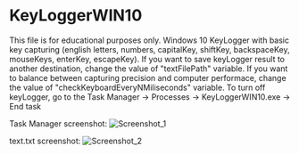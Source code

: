 KeyLoggerWIN10
==============

This file is for educational purposes only.
Windows 10 KeyLogger with basic key capturing (english letters, numbers, capitalKey, shiftKey, backspaceKey, mouseKeys, enterKey, escapeKey).
If you want to save keyLogger result to another destination, change the value of "textFilePath" variable. 
If you want to balance between capturing precision and computer performace, change the value of "checkKeyboardEveryNMiliseconds" variable.
To turn off keyLogger, go to the Task Manager -> Processes -> KeyLoggerWIN10.exe -> End task


Task Manager screenshot:
![Screenshot_1](https://image.ibb.co/g5azZH/Screenshot_2.png)



text.txt screenshot:
![Screenshot_2](https://image.ibb.co/bKtKZH/Screenshot_4.png)

